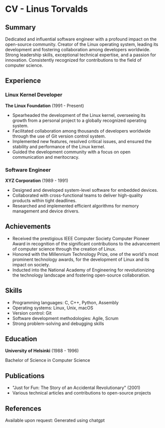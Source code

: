 # CV - Linus Torvalds

## Summary

Dedicated and influential software engineer with a profound impact on the open-source community. Creator of the Linux operating system, leading its development and fostering collaboration among developers worldwide. Strong leadership skills, exceptional technical expertise, and a passion for innovation. Consistently recognized for contributions to the field of computer science.

## Experience

### Linux Kernel Developer
**The Linux Foundation** (1991 - Present)

- Spearheaded the development of the Linux kernel, overseeing its growth from a personal project to a globally recognized operating system.
- Facilitated collaboration among thousands of developers worldwide through the use of Git version control system.
- Implemented new features, resolved critical issues, and ensured the stability and performance of the Linux kernel.
- Guided the development community with a focus on open communication and meritocracy.

### Software Engineer
**XYZ Corporation** (1989 - 1991)

- Designed and developed system-level software for embedded devices.
- Collaborated with cross-functional teams to deliver high-quality products within tight deadlines.
- Researched and implemented efficient algorithms for memory management and device drivers.

## Achievements

- Received the prestigious IEEE Computer Society Computer Pioneer Award in recognition of the significant contributions to the advancement of computer science through the creation of Linux.
- Honored with the Millennium Technology Prize, one of the world's most prominent technology awards, for the development of Linux and its impact on society.
- Inducted into the National Academy of Engineering for revolutionizing the technology landscape and fostering open-source collaboration.

## Skills

- Programming languages: C, C++, Python, Assembly
- Operating systems: Linux, Unix, macOS
- Version control: Git
- Software development methodologies: Agile, Scrum
- Strong problem-solving and debugging skills

## Education

**University of Helsinki** (1988 - 1996)

Bachelor of Science in Computer Science

## Publications

- "Just for Fun: The Story of an Accidental Revolutionary" (2001)
- Various technical articles and contributions to open-source projects

## References

Available upon request: Generated using chatgpt
